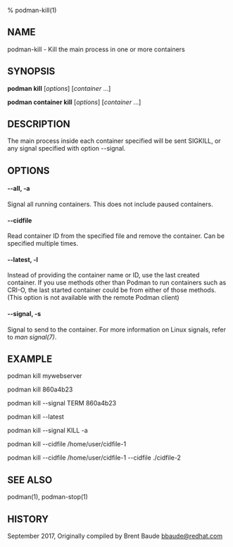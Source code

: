 % podman-kill(1)

## NAME
podman\-kill - Kill the main process in one or more containers

## SYNOPSIS
**podman kill** [*options*] [*container* ...]

**podman container kill** [*options*] [*container* ...]

## DESCRIPTION
The main process inside each container specified will be sent SIGKILL, or any signal specified with option --signal.

## OPTIONS
#### **\-\-all**, **-a**

Signal all running containers.  This does not include paused containers.

#### **\-\-cidfile**

Read container ID from the specified file and remove the container.  Can be specified multiple times.

#### **\-\-latest**, **-l**

Instead of providing the container name or ID, use the last created container. If you use methods other than Podman
to run containers such as CRI-O, the last started container could be from either of those methods. (This option is not available with the remote Podman client)

#### **\-\-signal**, **-s**

Signal to send to the container. For more information on Linux signals, refer to *man signal(7)*.


## EXAMPLE

podman kill mywebserver

podman kill 860a4b23

podman kill --signal TERM 860a4b23

podman kill --latest

podman kill --signal KILL -a

podman kill --cidfile /home/user/cidfile-1

podman kill --cidfile /home/user/cidfile-1 --cidfile ./cidfile-2

## SEE ALSO
podman(1), podman-stop(1)

## HISTORY
September 2017, Originally compiled by Brent Baude <bbaude@redhat.com>
